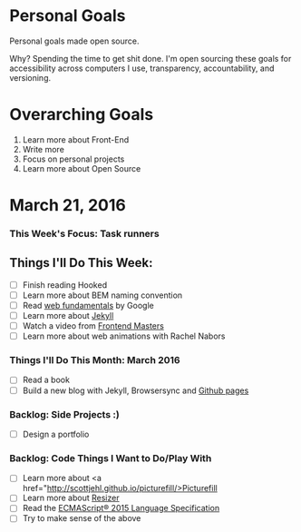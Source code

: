 Personal Goals
==============

Personal goals made open source.

Why? Spending the time to get shit done. I'm open sourcing these goals for accessibility across computers I use, transparency, accountability, and versioning.

# Overarching Goals
1. Learn more about Front-End
2. Write more
3. Focus on personal projects
4. Learn more about Open Source

# March 21, 2016

### This Week's Focus: Task runners

## Things I'll Do This Week:
- [ ] Finish reading Hooked
- [ ] Learn more about BEM naming convention
- [ ] Read <a href="https://developers.google.com/web/fundamentals/">web fundamentals</a> by Google
- [ ] Learn more about <a href="https://jekyllrb.com/docs/home/">Jekyll</a>
- [ ] Watch a video from <a href="https://frontendmasters.com/">Frontend Masters</a>
- [ ] Learn more about web animations with Rachel Nabors

### Things I'll Do This Month: March 2016
- [ ] Read a book
- [ ] Build a new blog with Jekyll, Browsersync and <a href="https://pages.github.com/">Github pages</a>

### Backlog: Side Projects :)
- [ ] Design a portfolio

### Backlog: Code Things I Want to Do/Play With
- [ ] Learn more about <a href="http://scottjehl.github.io/picturefill/>Picturefill</a>
- [ ] Learn more about <a href="http://design.google.com/resizer/">Resizer</a>
- [ ] Read the <a href="http://www.ecma-international.org/ecma-262/6.0/">ECMAScript® 2015 Language Specification</a>
- [ ] Try to make sense of the above
